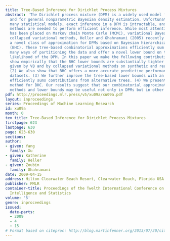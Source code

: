 ```yaml
---
title: Tree-Based Inference for Dirichlet Process Mixtures
abstract: 'The Dirichlet process mixture (DPM) is a widely used model for clustering
  and for general nonparametric Bayesian density estimation. Unfortunately, like in
  many statistical models, exact inference in a DPM is intractable, and  approximate
  methods are needed to perform efficient inference. While most attention in the literature
  has been placed on Markov chain Monte Carlo (MCMC), variational Bayesian (VB) and
  collapsed variational methods, Heller and Ghahramani (2005) recently introduced
  a novel class of approximation for DPMs based on Bayesian hierarchical clustering
  (BHC). These tree-based combinatorial approximations efficiently sum over exponentially
  many ways of partitioning the data and offer a novel lower bound on the marginal
  likelihood of the DPM. In this paper we make the following contributions: (1) We
  show empirically that the BHC lower bounds are substantially tighter than the bounds
  given by VB and by collapsed variational methods on synthetic and real datasets.
  (2) We also show that BHC offers a more accurate predictive performance on these
  datasets. (3) We further improve the tree-based lower bounds with an algorithm that
  efficiently sums contributions from alternative trees. (4) We present a fast approximate
  method for BHC. Our results suggest that our combinatorial approximate inference
  methods and lower bounds may be useful not only in DPMs but in other models as well.'
pdf: http://proceedings.mlr.press/v5/xu09a/xu09a.pdf
layout: inproceedings
series: Proceedings of Machine Learning Research
id: xu09a
month: 0
tex_title: Tree-Based Inference for Dirichlet Process Mixtures
firstpage: 623
lastpage: 630
page: 623-630
sections: 
author:
- given: Yang
  family: Xu
- given: Katherine
  family: Heller
- given: Zoubin
  family: Ghahramani
date: 2009-04-15
address: Hilton Clearwater Beach Resort, Clearwater Beach, Florida USA
publisher: PMLR
container-title: Proceedings of the Twelth International Conference on Artificial
  Intelligence and Statistics
volume: '5'
genre: inproceedings
issued:
  date-parts:
  - 2009
  - 4
  - 15
# Format based on citeproc: http://blog.martinfenner.org/2013/07/30/citeproc-yaml-for-bibliographies/
---
```

